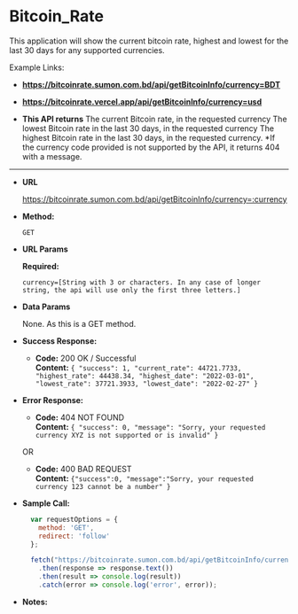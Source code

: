# Bitcoin_Rate
 
This application will show the current bitcoin rate, highest and lowest for the last 30 days for any supported currencies. 
 
Example Links:
* **https://bitcoinrate.sumon.com.bd/api/getBitcoinInfo/currency=BDT** 
* **https://bitcoinrate.vercel.app/api/getBitcoinInfo/currency=usd**

* **This API returns**
  The current Bitcoin rate, in the requested currency
  The lowest Bitcoin rate in the last 30 days, in the requested currency
  The highest Bitcoin rate in the last 30 days, in the requested currency.
*If the currency code provided is not supported by the API, it returns 404 with a message.
 

----


* **URL**

  https://bitcoinrate.sumon.com.bd/api/getBitcoinInfo/currency=:currency

* **Method:**

  `GET`
  
*  **URL Params**

   **Required:**
 
   `currency=[String with 3 or characters. In any case of longer string, the api will use only the first three letters.]`

* **Data Params**

  None. As this is a GET method.

* **Success Response:**

  * **Code:** 200 OK / Successful <br />
    **Content:** 
    `{
    "success": 1,
    "current_rate": 44721.7733,
    "highest_rate": 44438.34,
    "highest_date": "2022-03-01",
    "lowest_rate": 37721.3933,
    "lowest_date": "2022-02-27"
    }`
 
* **Error Response:**

  * **Code:** 404 NOT FOUND <br />
    **Content:** 
    `{
    "success": 0,
    "message": "Sorry, your requested currency XYZ is not supported or is invalid"
    }`

  OR

  * **Code:** 400 BAD REQUEST <br />
    **Content:** 
    `{"success":0,
    "message":"Sorry, your requested currency 123 cannot be a number"
    }`

* **Sample Call:**

  ```javascript
    var requestOptions = {
      method: 'GET',
      redirect: 'follow'
    };

    fetch("https://bitcoinrate.sumon.com.bd/api/getBitcoinInfo/currency=BDT", requestOptions)
      .then(response => response.text())
      .then(result => console.log(result))
      .catch(error => console.log('error', error));
  ```
  
 * **Notes:**
